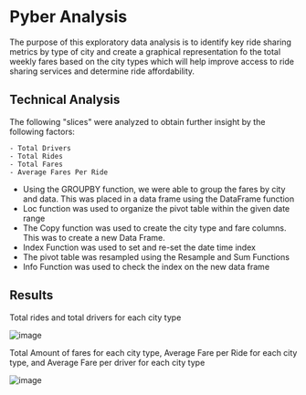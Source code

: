 # Pyber Analysis
The purpose of this exploratory data analysis is to identify key ride sharing metrics by type of city 
and create a graphical representation fo the total weekly fares based on the city types which will help 
improve access to ride sharing services and determine ride affordability.

## Technical Analysis

The following "slices" were analyzed to obtain further insight by the following factors:

    - Total Drivers
    - Total Rides
    - Total Fares
    - Average Fares Per Ride

- Using the GROUPBY function, we were able to group the fares by city and data.  This was placed in a data frame using the DataFrame function
- Loc function was used to organize the pivot table within the given date range
- The Copy function was used to create the city type and fare columns.  This was to create a new Data Frame.
- Index Function was used to set and re-set the date time index
- The pivot table was resampled using the Resample and Sum Functions
- Info Function was used to check the index on the new data frame

## Results

Total rides and total drivers for each city type 

![image](https://user-images.githubusercontent.com/8845050/168445264-d8d49bc1-f056-4439-b520-6a36b3ced055.png)

Total Amount of fares for each city type, Average Fare per Ride for each city type, and Average Fare per driver for each city type

![image](https://user-images.githubusercontent.com/8845050/168445306-92803f74-0aae-4a8b-9b44-e1a295a9303d.png)

